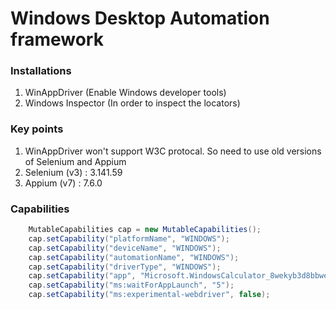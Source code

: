 # Windows Desktop Automation framework

### Installations

1. WinAppDriver (Enable Windows developer tools)
2. Windows Inspector (In order to inspect the locators)

### Key points

1. WinAppDriver won't support W3C protocal. So need to use old versions of Selenium and Appium
2. Selenium (v3) : 3.141.59
3. Appium (v7) : 7.6.0

### Capabilities

```java
    MutableCapabilities cap = new MutableCapabilities();
	cap.setCapability("platformName", "WINDOWS");
	cap.setCapability("deviceName", "WINDOWS");
	cap.setCapability("automationName", "WINDOWS");
	cap.setCapability("driverType", "WINDOWS");
	cap.setCapability("app", "Microsoft.WindowsCalculator_8wekyb3d8bbwe!App");
	cap.setCapability("ms:waitForAppLaunch", "5");
	cap.setCapability("ms:experimental-webdriver", false);
```
